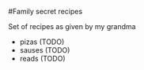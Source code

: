 #Family secret recipes

Set of recipes as given by my grandma

- pizas (TODO)
- sauses (TODO)
- reads (TODO)